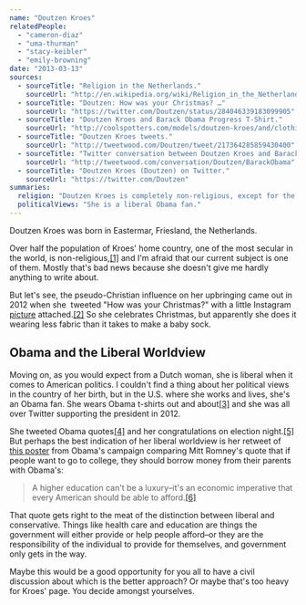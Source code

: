 ```yaml
---
name: "Doutzen Kroes"
relatedPeople:
  - "cameron-diaz"
  - "uma-thurman"
  - "stacy-keibler"
  - "emily-browning"
date: "2013-03-13"
sources:
  - sourceTitle: "Religion in the Netherlands."
    sourceUrl: "http://en.wikipedia.org/wiki/Religion_in_the_Netherlands"
  - sourceTitle: "Doutzen: How was your Christmas? …"
    sourceUrl: "https://twitter.com/Doutzen/status/284046339183099905"
  - sourceTitle: "Doutzen Kroes and Barack Obama Progress T-Shirt."
    sourceUrl: "http://coolspotters.com/models/doutzen-kroes/and/clothing/barack-obama-progress-t-shirt#medium-246400"
  - sourceTitle: "Doutzen Kroes tweets."
    sourceUrl: "http://tweetwood.com/Doutzen/tweet/217364285859430400"
  - sourceTitle: "Twitter conversation between Doutzen Kroes and Barack Obama."
    sourceUrl: "http://tweetwood.com/conversation/Doutzen/BarackObama"
  - sourceTitle: "Doutzen Kroes (Doutzen) on Twitter."
    sourceUrl: "https://twitter.com/Doutzen"
summaries:
  religion: "Doutzen Kroes is completely non-religious, except for the skimpy Santa suit she wore once."
  politicalViews: "She is a liberal Obama fan."
---
```


Doutzen Kroes was born in Eastermar, Friesland, the Netherlands.

Over half the population of Kroes' home country, one of the most secular in the world, is non-religious,<a class="source-citation" href="#http%3A%2F%2Fen.wikipedia.org%2Fwiki%2FReligion_in_the_Netherlands" title="Religion in the Netherlands.">[1]</a> and I'm afraid that our current subject is one of them. Mostly that's bad news because she doesn't give me hardly anything to write about.

But let's see, the pseudo-Christian influence on her upbringing came out in 2012 when she  tweeted "How was your Christmas?" with a little Instagram [picture](http://instagram.com/p/TtvI-pzVPj/) attached.<a class="source-citation" href="#https%3A%2F%2Ftwitter.com%2FDoutzen%2Fstatus%2F284046339183099905" title="Doutzen: How was your Christmas? …">[2]</a> So she celebrates Christmas, but apparently she does it wearing less fabric than it takes to make a baby sock.


## Obama and the Liberal Worldview

Moving on, as you would expect from a Dutch woman, she is liberal when it comes to American politics. I couldn't find a thing about her political views in the country of her birth, but in the U.S. where she works and lives, she's an Obama fan. She wears Obama t-shirts out and about<a class="source-citation" href="#http%3A%2F%2Fcoolspotters.com%2Fmodels%2Fdoutzen-kroes%2Fand%2Fclothing%2Fbarack-obama-progress-t-shirt%23medium-246400" title="Doutzen Kroes and Barack Obama Progress T-Shirt.">[3]</a> and she was all over Twitter supporting the president in 2012.

She tweeted Obama quotes<a class="source-citation" href="#http%3A%2F%2Ftweetwood.com%2FDoutzen%2Ftweet%2F217364285859430400" title="Doutzen Kroes tweets.">[4]</a> and her congratulations on election night.<a class="source-citation" href="#http%3A%2F%2Ftweetwood.com%2Fconversation%2FDoutzen%2FBarackObama" title="Twitter conversation between Doutzen Kroes and Barack Obama.">[5]</a> But perhaps the best indication of her liberal worldview is her retweet of [this poster](https://twitter.com/BarackObama/status/265290216716263424/photo/1) from Obama's campaign comparing Mitt Romney's quote that if people want to go to college, they should borrow money from their parents with Obama's:

>A higher education can't be a luxury–it's an economic imperative that every American should be able to afford.<a class="source-citation" href="#https%3A%2F%2Ftwitter.com%2FDoutzen" title="Doutzen Kroes (Doutzen) on Twitter.">[6]</a>

That quote gets right to the meat of the distinction between liberal and conservative. Things like health care and education are things the government will either provide or help people afford–or they are the responsibility of the individual to provide for themselves, and government only gets in the way.

Maybe this would be a good opportunity for you all to have a civil discussion about which is the better approach? Or maybe that's too heavy for Kroes' page. You decide amongst yourselves.